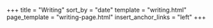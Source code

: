 +++
title = "Writing" 
sort_by = "date" 
template = "writing.html" 
page_template = "writing-page.html" 
insert_anchor_links = "left" 
+++


